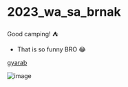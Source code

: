 # 2023_wa_sa_brnak
Good camping! :tent:
- That is so funny BRO :joy:

[gyarab](https://www.gyarab.cz/)

![image](https://imagebox.cz.osobnosti.cz/foto/ales-bejr/ales-bejr.jpg)

